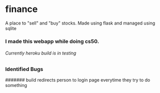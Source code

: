 # finance
A place to "sell" and "buy" stocks. Made using flask and managed using sqlite
### I made this webapp while doing cs50. 

###### Currently heroku build is in testing 

### Identified Bugs

####### build redirects person to login page everytime they try to do something
